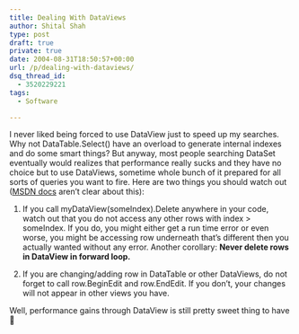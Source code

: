 ```yaml
---
title: Dealing With DataViews
author: Shital Shah
type: post
draft: true
private: true
date: 2004-08-31T18:50:57+00:00
url: /p/dealing-with-dataviews/
dsq_thread_id:
  - 3520229221
tags:
  - Software

---
```

I never liked being forced to use DataView just to speed up my searches. Why not DataTable.Select() have an overload to generate internal indexes and do some smart things? But anyway, most people searching DataSet eventually would realizes that performance really sucks and they have no choice but to use DataViews, sometime whole bunch of it prepared for all sorts of queries you want to fire. Here are two things you should watch out ([MSDN docs][1] aren’t clear about this):

1. If you call myDataView(someIndex).Delete anywhere in your code, watch out that you do not access any other rows with index > someIndex. If you do, you might either get a run time error or even worse, you might be accessing row underneath that’s different then you actually wanted without any error. Another corollary: **Never delete rows in DataView in forward loop.**

2. If you are changing/adding row in DataTable or other DataViews, do not forget to call row.BeginEdit and row.EndEdit. If you don’t, your changes will not appear in other views you have.

Well, performance gains through DataView is still pretty sweet thing to have 🙂

 [1]: http://msdn.microsoft.com/library/default.asp?url=/library/en-us/cpref/html/frlrfSystemDataDataRowViewClassDeleteTopic.asp